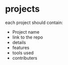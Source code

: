 # projects
each project should contain:
* Project name
* link to the repo
* details
* features
* tools used
* contributers
